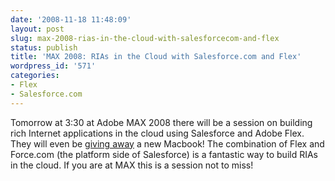 ```yaml
---
date: '2008-11-18 11:48:09'
layout: post
slug: max-2008-rias-in-the-cloud-with-salesforcecom-and-flex
status: publish
title: 'MAX 2008: RIAs in the Cloud with Salesforce.com and Flex'
wordpress_id: '571'
categories:
- Flex
- Salesforce.com
---
```


Tomorrow at 3:30 at Adobe MAX 2008 there will be a session on building rich Internet applications in the cloud using Salesforce and Adobe Flex.  They will even be [giving away](http://blog.sforce.com/sforce/2008/11/visit-us-at-ado.html) a new Macbook!  The combination of Flex and Force.com (the platform side of Salesforce) is a fantastic way to build RIAs in the cloud.  If you are at MAX this is a session not to miss!
